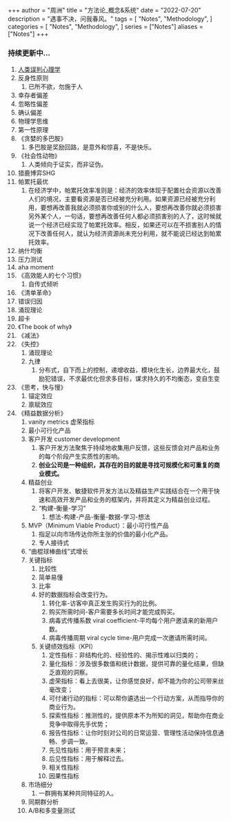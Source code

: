+++
author = "周洲"
title = "方法论_概念&系统"
date = "2022-07-20"
description = "遇事不决，问我春风。"
tags = [
    "Notes",
    "Methodology",
]
categories = [
    "Notes",
    "Methodology",
]
series = ["Notes"]
aliases = ["Notes"]
+++

### 持续更新中...

1. [人类误判心理学]()
2. 反身性原则
    1. 已所不欲，勿施于人
3. 幸存者偏差
4. 忽略性偏差
5. 确认偏差
6. 物理学思维
7. 第一性原理
8. 《贪婪的多巴胺》
    1. 多巴胺是奖励回路，是意外和惊喜，不是快乐。
9. 《社会性动物》
    1. 人类倾向于证实，而非证伪。
10. 猎鹿博弈SHG
11. 帕累托最优
    1. 在经济学中，帕累托效率准则是：经济的效率体现于配置社会资源以改善人们的境况，主要看资源是否已经被充分利用。如果资源已经被充分利用，要想再改善我就必须损害你或别的什么人，要想再改善你就必须损害另外某个人，一句话，要想再改善任何人都必须损害别的人了，这时候就说一个经济已经实现了帕累托效率。相反，如果还可以在不损害别人的情况下改善任何人，就认为经济资源尚未充分利用，就不能说已经达到帕累托效率。
12. 纳什均衡
13. 压力测试
14. aha moment
15. 《高效能人的七个习惯》
    1. 自传式倾听
16. 《清单革命》
17. 错误归因
18. 涌现理论
19. 超卡
20. 《The book of why》
21. 《减法》
22. 《失控》
    1. 涌现理论
    2. 九律
        1. 分布式，自下而上的控制，递增收益，模块化生长，边界最大化，鼓励犯错误，不求最优化但求多目标，谋求持久的不均衡态，变自生变
23. 《思考，快与慢》
    1. 锚定效应
    2. 禀赋效应
24. 《精益数据分析》
    1. vanity metrics 虚荣指标
    2. 最小可行化产品
    3. 客户开发 customer development
        1. 客户开发方法聚焦于持续地收集用户反馈，这些反馈会对产品和业务的每个阶段产生实质性的影响。
        2. **创业公司是一种组织，其存在的目的就是寻找可规模化和可重复的商业模式。**
    4. 精益创业
        1. 将客户开发、敏捷软件开发方法以及精益生产实践结合在一个用于快速和高效开发产品和业务的框架内，并将其定义为精益创业过程。
        2. “构建-衡量-学习”
            1. 想法-构建-产品-衡量-数据-学习-想法
    5. MVP（Minimum Viable Product）：最小可行性产品
        1. 指足以向市场传达你所主张的价值的最小化产品。
        2. 专人接待式
    6. “曲棍球棒曲线”式增长
    7. 关键指标
        1. 比较性
        2. 简单易懂
        3. 比率
        4. 好的数据指标会改变行为。
            1. 转化率-访客中真正发生购买行为的比例。
            2. 购买所需时间-客户需要多长时间才能完成购买。
            3. 病毒式传播系数 viral coefficient-平均每个用户邀请来的新用户数。
            4. 病毒传播周期 viral cycle time-用户完成一次邀请所需时间。
        5. 关键绩效指标（KPI）
            1. 定性指标：非结构化的、经验性的、揭示性难以归类的；
            2. 量化指标：涉及很多数值和统计数据，提供可靠的量化结果，但缺乏直观的洞察。
            3. 虚荣指标：看上去很美，让你感觉良好，却不能为你的公司带来丝毫改变；
            4. 可付诸行动的指标：可以帮你遴选出一个行动方案，从而指导你的商业行为。
            5. 探索性指标：推测性的，提供原本不为所知的洞见，帮助你在商业竞争中取得先手优势；
            6. 报告性指标：让你时刻对公司的日常运营、管理性活动保持信息通畅、步调一致。
            7. 先见性指标：用于预言未来；
            8. 后见性指标：用于解释过去。
            9. 相关性指标
            10. 因果性指标
    8. 市场细分
        1. 一群拥有某种共同特征的人。
    9. 同期群分析
    10. A/B和多变量测试

<!-- Cloudflare Web Analytics --><script defer src='https://static.cloudflareinsights.com/beacon.min.js' data-cf-beacon='{"token": "9f9569f9d5e2464e9f1a094c2bb65d66"}'></script><!-- End Cloudflare Web Analytics -->
